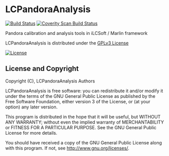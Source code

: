 # LCPandoraAnalysis
[![Build Status](https://travis-ci.org/PandoraPFA/LCPandoraAnalysis.svg?branch=master)](https://travis-ci.org/PandoraPFA/LCPandoraAnalysis)
[![Coverity Scan Build Status](https://scan.coverity.com/projects/13061/badge.svg)](https://scan.coverity.com/projects/pandorapfa-lcpandoraanalysis)

Pandora calibration and analysis tools in iLCSoft / Marlin framework 

LCPandoraAnalysis is distributed under the [GPLv3 License](http://www.gnu.org/licenses/gpl-3.0.en.html)

[![License](https://www.gnu.org/graphics/gplv3-127x51.png)](https://www.gnu.org/licenses/gpl-3.0.en.html)

## License and Copyright
Copyright (C), LCPandoraAnalysis Authors

LCPandoraAnalysis is free software: you can redistribute it and/or modify
it under the terms of the GNU General Public License as published by
the Free Software Foundation, either version 3 of the License, or
(at your option) any later version.

This program is distributed in the hope that it will be useful,
but WITHOUT ANY WARRANTY; without even the implied warranty of
MERCHANTABILITY or FITNESS FOR A PARTICULAR PURPOSE.  See the
GNU General Public License for more details.

You should have received a copy of the GNU General Public License
along with this program.  If not, see <http://www.gnu.org/licenses/>.
